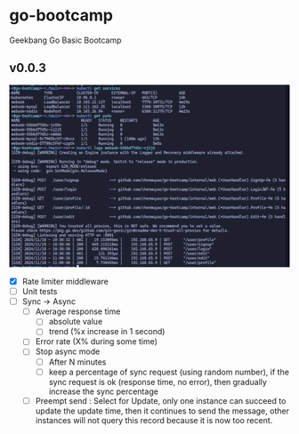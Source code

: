 # go-bootcamp
Geekbang Go Basic Bootcamp

## v0.0.3

![kube](./doc/images/v0.0.3/kube.png)

- [X] Rate limiter middleware
- [ ] Unit tests
- [ ] Sync -> Async
  - [ ] Average response time
    - [ ] absolute value
    - [ ] trend (%x increase in 1 second)
  - [ ] Error rate (X% during some time)
  - [ ] Stop async mode
    - [ ] After N minutes
    - [ ] keep a percentage of sync request (using random number), if the sync request is ok (response time, no error), then gradually increase the sync percentage
  - [ ] Preempt send : Select for Update, only one instance can succeed to update the update time, then it continues to send the message, other instances will not query this record because it is now too recent.
